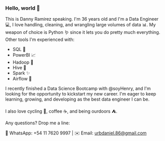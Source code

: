 ### Hello, world 👋

This is Danny Ramirez speaking. I'm 36 years old and I'm a Data Engineer 💻, I love handling, cleaning, and wrangling large volumes of data 📊. My weapon of choice is Python 🪱 since it lets you do pretty much everything. Other tools I'm experienced with:

- SQL 📅
- PowerBI 📈
- Hadoop 🐘
- Hive 🐝
- Spark ✨
- Airflow 💨

I recently finished a Data Science Bootcamp with @soyHenry, and I'm looking for the opportunity to kickstart my new career. I'm eager to keep learning, growing, and developing as the best data engineer I can be.

I also love cycling 🚵, coffee ☕️, and being ourdoors ⛺️.

Any questions? Drop me a line:

📲 WhatsApp: +54 11 7620 9997 | ✉️ Email: urbdaniel.86@gmail.com

<!--
**urbdaniel86/urbdaniel86** is a ✨ _special_ ✨ repository because its `README.md` (this file) appears on your GitHub profile.

Here are some ideas to get you started:

- 🔭 I’m currently working on ...
- 🌱 I’m currently learning ...
- 👯 I’m looking to collaborate on ...
- 🤔 I’m looking for help with ...
- 💬 Ask me about ...
- 📫 How to reach me: ...
- 😄 Pronouns: ...
- ⚡ Fun fact: ...
-->

